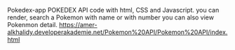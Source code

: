 Pokedex-app
POKEDEX API code with html, CSS and Javascript. you can render, search a Pokemon with name or with number you can also view Pokenmon detail.
https://amer-alkhalidy.developerakademie.net/Pokemon%20API/Pokemon%20API/index.html
